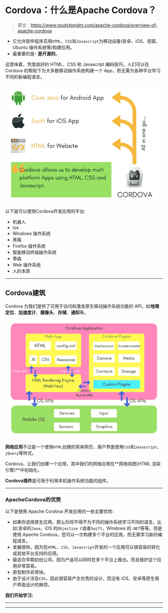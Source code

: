 # Cordova：什么是Apache Cordova？

> 原文：<https://www.studytonight.com/apache-cordova/overview-of-apache-cordova>

*   它允许软件程序员用`HTML`、`CSS`和`Javascript`为移动设备(安卓、iOS、视窗、Ubuntu 操作系统等)构建应用。
*   最重要的是- **是开源的**。

这意味着，凭借良好的 HTML、CSS 和 Javascript 编码技巧，人们可以在 Cordova 的帮助下为大多数移动操作系统构建一个 App，而无需为各种平台学习不同的新编程语言。

![Introduction to Cordova](img/b11f618a26a75e82055c2eb182d0a48d.png)

以下是可以使用Cordova开发应用的平台:

*   机器人
*   ios
*   Windows 操作系统
*   黑莓
*   Firefox 操作系统
*   智能移动终端操作系统
*   蒂森
*   Web 操作系统
*   人的本质

* * *

## Cordova建筑

Cordova 为我们提供了可用于访问和激发原生移动操作系统功能的 API，如**地理定位**、**加速度计**、**摄像头**、**存储**、**通知**等。

![Architecture of Corodova](img/b780f4868519e01c15196cb43acf70d2.png)

**网络应用**不过是一个使用`HTML`创建的简单网页，用户界面使用`CSS`和`Javascript`、`jQuery`等样式。

Cordova，让我们创建一个应用，其中我们的网络应用在**网络视图(HTML 渲染引擎)**中初始化。

**Cordova插件**是可用于利用本机操作系统功能的组件。

* * *

### ApacheCordova的优势

以下是使用 Apache Cordova 开发应用的一些主要优势:

*   如果你选择原生应用，那么你将不得不为不同的操作系统学习不同的语言。比如:安卓的`Java`，iOS 的`Objective C`或者`Swift`，Windows 的`.NET`等等。但是使用 Apache Cordova，您可以一次构建多个平台的应用，而无需学习新的编程语言。
*   发展很快，因为在`HTML`、`CSS`、`Javascript`开发的一个应用可以很容易的转化成其他平台支持的应用。
*   最适合早期初创公司，因为产品可以同时在多个平台上推出。而且维护这个应用非常容易。
*   原型制作非常快。
*   由于设计涉及`CSS`，因此很容易产生优秀的设计，而没有 iOS、安卓等原生用户界面设计的麻烦。

**我们开始学习:**

* * *

* * *